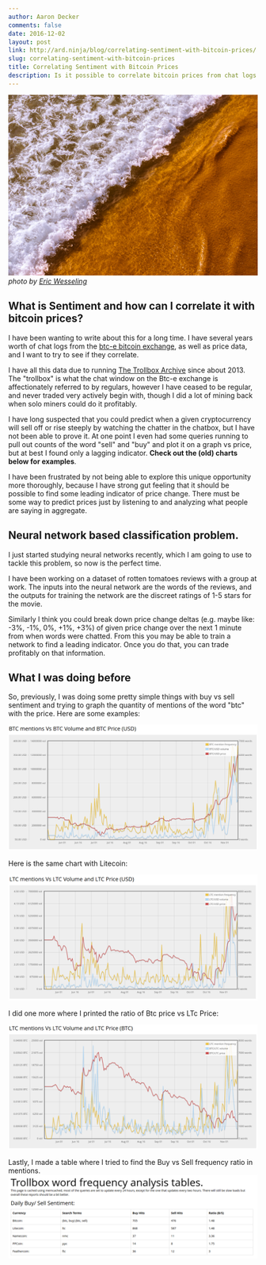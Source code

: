 ```yaml
---
author: Aaron Decker
comments: false
date: 2016-12-02
layout: post
link: http://ard.ninja/blog/correlating-sentiment-with-bitcoin-prices/
slug: correlating-sentiment-with-bitcoin-prices
title: Correlating Sentiment with Bitcoin Prices
description: Is it possible to correlate bitcoin prices from chat logs on a bitcoin exchange?
---
```


![beach sand](/images/blog/erics/DSC_8316.jpg)
_photo by [Eric Wesseling](https://www.instagram.com/ericwess/)_

## What is Sentiment and how can I correlate it with bitcoin prices?

I have been wanting to write about this for a long time. I have several years worth of chat logs from the [btc-e bitcoin exchange](https://btc-e.com), as well as price data, and I want to try to see if they correlate.

I have all this data due to running [The Trollbox Archive](http://trollboxarchive.com) since about 2013. The "trollbox" is what the chat window on the Btc-e exchange is affectionately referred to by regulars, however I have ceased to be regular, and never traded very actively begin with, though I did a lot of mining back when solo miners could do it profitably.

I have long suspected that you could predict when a given cryptocurrency will sell off or rise steeply by watching the chatter in the chatbox, but I have not been able to prove it. At one point I even had some queries running to pull out counts of the word "sell" and "buy" and plot it on a graph vs price, but at best I found only a lagging indicator. __Check out the (old) charts below for examples__.

I have been frustrated by not being able to explore this unique opportunity more thoroughly, because I have strong gut feeling that it should be possible to find some leading indicator of price change. There must be some way to predict prices just by listening to and analyzing what people are saying in aggregate.


## Neural network based classification problem.

I just started studying neural networks recently, which I am going to use to tackle this problem, so now is the perfect time.

I have been working on a dataset of rotten tomatoes reviews with a group at work. The inputs into the neural network are the words of the reviews, and the outputs for training the network are the discreet ratings of 1-5 stars for the movie.

Similarly I think you could break down price change deltas (e.g. maybe like: -3%, -1%, 0%, +1%, +3%) of given price change over the next 1 minute from when words were chatted. From this you may be able to train a network to find a leading indicator. Once you do that, you can trade profitably on that information.

## What I was doing before

So, previously, I was doing some pretty simple things with buy vs sell sentiment and trying to graph the quantity of mentions of the word "btc" with the price. Here are some examples:

![btc mentions vs price](/images/blog/btc-mentions-vs-price.png)

Here is the same chart with Litecoin:

![ltc mentions vs price](/images/blog/ltc-vs-mentions.png)

I did one more where I printed the ratio of Btc price vs LTc Price:

![ltc mentions vs price](/images/blog/ltc-mentions-vs-ltc-volume.png)

Lastly, I made a table where I tried to find the Buy vs Sell frequency ratio in mentions.
![buy - sell - sentiment](/images/blog/buy-sell-sentiment.png)
